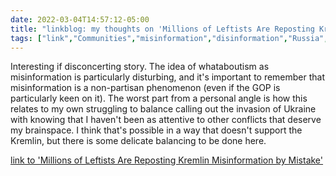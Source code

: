 ```yaml
---
date: 2022-03-04T14:57:12-05:00
title: "linkblog: my thoughts on 'Millions of Leftists Are Reposting Kremlin Misinformation by Mistake'"
tags: ["link","Communities","misinformation","disinformation","Russia","Ukraine"]
---
```

Interesting if disconcerting story. The idea of whataboutism as misinformation is particularly disturbing, and it's important to remember that misinformation is a non-partisan phenomenon (even if the GOP is particularly keen on it). The worst part from a personal angle is how this relates to my own struggling to balance calling out the invasion of Ukraine with knowing that I haven't been as attentive to other conflicts that deserve my brainspace. I think that's possible in a way that doesn't support the Kremlin, but there is some delicate balancing to be done here.
 
[link to 'Millions of Leftists Are Reposting Kremlin Misinformation by Mistake'](https://www.vice.com/en/article/wxdb5z/redfish-media-russia-propaganda-misinformation)
